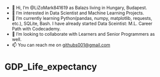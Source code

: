 - 👋 Hi, I’m @LiZoMark841619 as Balazs living in Hungary, Budapest. 
- 👀 I’m interested in Data Scientist and Machine Learning Projects. 
- 🌱 I’m currently learning Python(pandas, numpy, matplotlib, requests, etc.), SQLite, Bash. I have already started Data Sceintist: M.L. Career Path with Codecademy. 
- 💞️ I’m looking to collaborate with Learners and Senior Programmers as well. 
- 📫 You can reach me on githubs001@gmail.com

<!---
LiZoMark841619/LiZoMark841619 is a ✨ special ✨ repository because its `README.md` (this file) appears on your GitHub profile.
You can click the Preview link to take a look at your changes.
--->
# GDP_Life_expectancy
